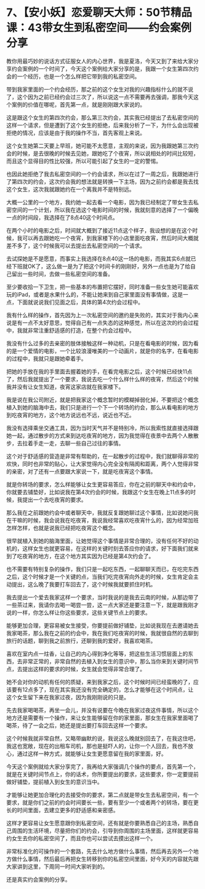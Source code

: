 # 7、【安小妖】恋爱聊天大师：50节精品课：43带女生到私密空间——约会案例分享

教你用最巧妙的说话方式征服女人的内心世界，我是夏洛，今天又到了来给大家分享约会案例的一个时间了，今天这个案例给大家分享的是，我跟一个女生第四次约会的一个经历，也是一个怎么样把它带到我的私密空间。

带到我家里面的一个约会经历，那之前的这个女生对我的兴趣指标什么的就不说了，这个因为之前已经约会过三次了，所以说这一点不需要再去强调，那我今天这个案例的价值在哪呢，首先第一点，就是刚刚跟大家说的。

这是跟这个女生的第四次约会，那么第三次约会，其实我已经提出了去私密空间的这样一个请求，但是遭到了这个女生的拒绝，后来我分析了一下，为什么会出现被拒绝的情况，应该是由于我的操作不当，首先客观上来说。

这个女生她第二天要上早班，她可能不太愿意，主观的来说，因为我跟她第三次约会的时候，是去很晚的时候去见她，跟她吃了个夜宵，所以说相处的时间比较短，而且这个显得目的性比较强，所以可能引起了女生的一定的警惕。

也因此她拒绝了我去私密空间的一个约会请求，所以在过了一周之后，我跟她进行了第四次的约会，这次约会我的想法就是转换一下主场，因为之前约会都是我去找这个女生，这次我就跟她约在一个离我并不是特别远。

大概一公里的一个地方，我约她一起去看一个电影，因为我已经制定了带女生去私密空间的一个计划，所以我在选这个电影时间的时候，我就刻意的选择了一个偏晚一点的时间段，我选择在了8点40这个时间点。

在两个小时的电影之后，时间就大概到了接近11点这个样子，我设想的是在这个时候，我可以再去跟她吃一个夜宵，到我家楼下的小店里面吃夜宵，然后时间大概就差不多了，这个时候我可以去提出去私密空间的一个请求。

去试探她是不是愿意，而事实上我选择在8点40这一场的电影，而我其实6点就已经下班就OK了，这么做一是为了把这个时间卡的刚刚好，另外一点也是为了给自己留出一些时间，去做一些私密空间的准备。

至少要收拾一下卫生，把一些基本的布置把它摆好，同时准备一些女生她可能喜欢玩的iPad，或者是水果什么的，不能让她来到自己家里面没有事情做，这是一点，下面就说说我们见面之后，具体的第4次约会过程中。

我有什么样的操作，首先因为上一次私密空间的邀约是失败的，其实对于我内心来说是有一点不太好意思，觉得自己有一点失态的这种感觉，所以在这次的约会过程中，我就非常注重舒适感的打造，在整个约会过程中。

我没有什么过多的去亲密的肢体接触这样一种动机，只是在看电影的时候，因为看的是一个爱情的电影，一个比较浪漫唯美的一个动画片，就是你的名字，在看电影的过程中，我就只是跟她牵着手。

把她的手放在我的手里面去握着她的手，在看完电影之后，这个时候已经快11点了，然后我就提出了一个要求，我说去吃一个什么样什么样的夜宵，然后这个时候我并没有让女生知道，夜宵这家店就在我家楼下。

我是说在我公司附近，就是把我家这个概念暂时的模糊掉弱化掉，不要把这个概念植入到她的脑海中去，我们只是进行一个下一个转场的约会，那么从看电影的地方到吃夜宵的地方，这个地方说远也不远，说近也不近。

我没有选择乘坐交通工具，因为当时天气并不是特别冷，所以我索性就直接选择跟她一起，通过散步的方式来到达吃夜宵的地方，因为我觉得在夜景中去两个人散散步，去拉着手走一走，去聊一些自己过往的事情。

这个对于舒适感的营造是非常有帮助的，在一起散步的过程中，我们就聊得非常的欢快，同时也非常的贴心，让大家觉得内心完全没有隔阂和距离，两个人觉得非常的亲密，对了还有一点要跟大家说一下，就是吃夜宵这个事情。

就是你转场的要求，怎么样能够让女生更容易答应，你在之前的聊天中和约会中，你就要去铺垫好，比如说我在第4次约会的时候，我跟这个女生在晚上11点多的时候，我提出一个去吃夜宵的要求。

那么我在之前跟她约会中或者聊天中，我就反复跟她聊过这个事情，比如说她问我在干嘛的时候，我会说我在吃夜宵，我说我经常喜欢吃夜宵什么的，因为经常加班怎样怎样，也就是说我已经把吃夜宵这个概念。

很早就植入到她的脑海里面，让她觉得这个事情是非常合理的，没有任何不好的动机的，这样女生也就更容易，在这样的关键时刻去答应你的请求，好下面我们就来到了吃夜宵的地方，在这个地方其实因为已经是第4次约会了。

也不需要有特别复杂的操作，我们只是一起吃东西，一起聊聊天而已，在吃完东西之后，这个时候才是一个关键的点，当我们吃完夜宵向外走的时候，女生肯定会主动提出，这么晚了我要打车回去了，这个时候我就要抓住时机。

我去提出一个爱去我家这样一个要求，当时我说的是我去云南的时候，从那边带了一些茶过来，我请你去喝一喝尝一尝，这一点大家还是要注意一下，就是跟我刚才说的一样，你怎么样让你这些要求，这些关键节点上的要求。

能够更加合理，更容易被女生接受，你要提前做好铺垫，比如说我现在去邀请她去我家喝茶，那么我在之前的约会中，我在我们吃夜宵的时候，我就很自然的去聊到旅行的话题，聊到我之前旅行，还聊到我的爱好，我喜欢喝茶。

喜欢在室内点一炷香，让自己的内心得到净化等等，把这些生活习惯层面上的东西，去非常正常的，非常自然的去植入到女生的意识中，那么当你来到关键时间节点，去提出这样的要求的时候，女生就会觉得非常合理了。

她不会对你的动机有任何的质疑，来到我家之后，这个时候时间已经蛮晚的了，应该要有12点多了，现在其实我还没有完全确定的，怎么才能够在这个时间点，让这个女生留下来在我家过夜，因为我刚刚说的只是。

先去我家喝喝茶，再坐一会儿，并没有说要在今晚在我家过夜这件事情，所以这个地方还是需要有一个操作，来让女生能够留在你的家里面，那女生在我家里面喝了喝茶，待了一会之后，她还是提出要打车回去这样一个要求。

这个时候我就非常自然，又略带幽默的说，我说这么晚就别回去了，在我这住吧，我这也宽敞，现在的出租车司机，那也是挺吓人的，让你一个人回去，我也不放心，通过这样一种方式，就能够让女生更愿意留在我的家里面，好。

今天这个案例就给大家分享完了，我再给大家强调几个操作的要点，首先第一个，就是在关键时间节点上，你的话术，你所要提出的要求，这些要求，你一定要提前做好铺垫，提前植入到女生的意识当中。

才能够让她更加合理化的去接受你的要求，第二点就是带女生去私密空间，有一个要求，就是你们之前的约会时间要长一些，要有至少一个或者两个的转场，要在更长的时间里面，去建立更多的舒适感和亲密感。

这样才更容易让女生愿意跟你到私密空间，还有就是你要熟悉自己的主场，熟悉自己周围的生活环境，尽量把你们的约会，引导到你周围的主场里面，这样就更容易约女生去你的私密空间了，而且你也可以尝试去摸出这样一个。

非常标准化的可操作的一个套路，先去什么地方做什么事情，然后再去另外一个地方做什么事情，然后最后再把女生转移到你的私密空间里面，好今天的内容就先跟大家讲到这里，下周同一时间大家听到的。

还是真实约会案例的分享。
